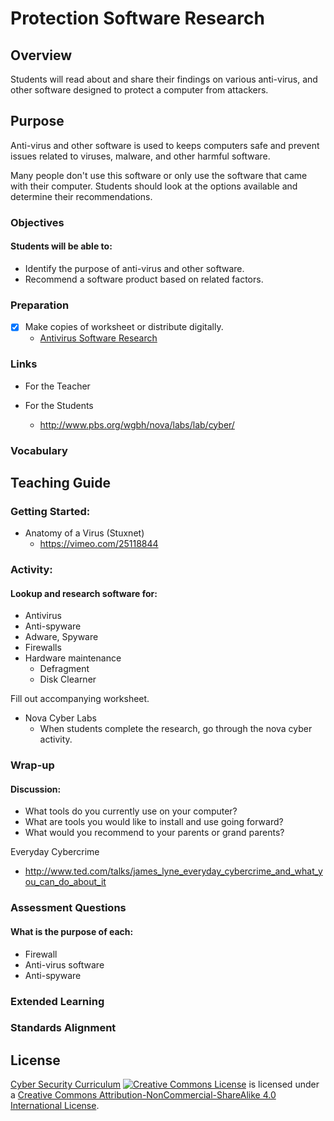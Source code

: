 # Protection Software Research

## Overview
Students will read about and share their findings on various anti-virus, and other software designed to protect a computer from attackers.

## Purpose
Anti-virus and other software is used to keeps computers safe and prevent issues related to viruses, malware, and other harmful software.

Many people don't use this software or only use the software that came with their computer.  Students should look at the options available and determine their recommendations.

### Objectives
#### Students will be able to:
- Identify the purpose of anti-virus and other software.
- Recommend a software product based on related factors.

### Preparation
- [x] Make copies of worksheet or distribute digitally.
	- [Antivirus Software Research](docs/Antivirus_Software_Research.docx)

### Links
- For the Teacher

- For the Students
	- http://www.pbs.org/wgbh/nova/labs/lab/cyber/

### Vocabulary

## Teaching Guide
### Getting Started:
- Anatomy of a Virus (Stuxnet)
	- https://vimeo.com/25118844

### Activity:
#### Lookup and research software for:
- Antivirus
- Anti-spyware
- Adware, Spyware
- Firewalls
- Hardware maintenance
	- Defragment
	- Disk Clearner

Fill out accompanying worksheet.

- Nova Cyber Labs
	- When students complete the research, go through the nova cyber activity.

### Wrap-up
#### Discussion:
- What tools do you currently use on your computer?
- What are tools you would like to install and use going forward?
- What would you recommend to your parents or grand parents?

Everyday Cybercrime
- http://www.ted.com/talks/james_lyne_everyday_cybercrime_and_what_you_can_do_about_it

### Assessment Questions
#### What is the purpose of each:
- Firewall
- Anti-virus software
- Anti-spyware

### Extended Learning

### Standards Alignment

## License
[Cyber Security Curriculum](https://github.com/DerekBabb/CyberSecurity) <a rel="license" href="http://creativecommons.org/licenses/by-nc-sa/4.0/"><img alt="Creative Commons License" style="border-width:0" src="https://i.creativecommons.org/l/by-nc-sa/4.0/88x31.png" /></a> is licensed under a <a rel="license" href="http://creativecommons.org/licenses/by-nc-sa/4.0/">Creative Commons Attribution-NonCommercial-ShareAlike 4.0 International License</a>.
